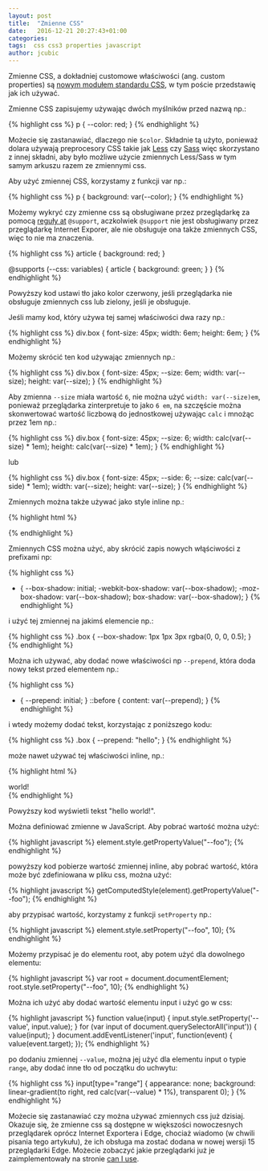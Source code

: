 ```yaml
---
layout: post
title:  "Zmienne CSS"
date:   2016-12-21 20:27:43+01:00
categories:
tags:  css css3 properties javascript
author: jcubic
---
```


Zmienne CSS, a dokładniej customowe właściwości (ang. custom properties) są [nowym modułem standardu CSS](https://www.w3.org/TR/css-variables/),
w tym poście przedstawię jak ich używać.

<!-- more -->

Zmienne CSS zapisujemy używając dwóch myślników przed nazwą np.:

{% highlight css %}
p {
    --color: red;
}
{% endhighlight %}

Możecie się zastanawiać, dlaczego nie `$color`. Składnie tą użyto, ponieważ dolara używają preprocesory CSS takie jak
[Less](https://pl.wikipedia.org/wiki/Less_(j%C4%99zyk_arkuszy_styl%C3%B3w)) czy [Sass](https://en.wikipedia.org/wiki/Sass_(stylesheet_language))
więc skorzystano z innej składni, aby było możliwe użycie zmiennych Less/Sass w tym samym arkuszu razem ze zmiennymi css.

Aby użyć zmiennej CSS, korzystamy z funkcji var np.:

{% highlight css %}
p {
    background: var(--color);
}
{% endhighlight %}

Możemy wykryć czy zmienne css są obsługiwane przez przeglądarkę za pomocą [reguły at](https://developer.mozilla.org/en-US/docs/Web/CSS/At-rule) `@support`,
aczkolwiek `@support` nie jest obsługiwany przez przeglądarkę Internet Exporer, ale nie obsługuje ona także zmiennych CSS, więc to nie ma znaczenia.

{% highlight css %}
article {
    background: red;
}

@supports (--css: variables) {
    article {
        background: green;
    }
}
{% endhighlight %}

Powyższy kod ustawi tło jako kolor czerwony, jeśli przeglądarka nie obsługuje zmiennych css
lub zielony, jeśli je obsługuje.

Jeśli mamy kod, który używa tej samej właściwości dwa razy np.:

{% highlight css %}
div.box {
    font-size: 45px;
    width: 6em;
    height: 6em;
}
{% endhighlight %}

Możemy skrócić ten kod używając zmiennych np.:

{% highlight css %}
div.box {
    font-size: 45px;
    --size: 6em;
    width: var(--size);
    height: var(--size);
}
{% endhighlight %}

Aby zmienna `--size` miała wartość `6`, nie można użyć `width: var(--size)em`, ponieważ przeglądarka zinterpretuje to jako `6 em`,
na szczęście można skonwertować wartość liczbową do jednostkowej używając `calc` i mnożąc przez 1em np.:

{% highlight css %}
div.box {
    font-size: 45px;
    --size: 6;
    width: calc(var(--size) * 1em);
    height: calc(var(--size) * 1em);
}
{% endhighlight %}

lub

{% highlight css %}
div.box {
    font-size: 45px;
    --side: 6;
    --size: calc(var(--side) * 1em);
    width: var(--size);
    height: var(--size);
}
{% endhighlight %}

Zmiennych można także używać jako style inline np.:

{% highlight html %}
<div class="box" style="--side: 7"></div>
{% endhighlight %}


Zmiennych CSS można użyć, aby skrócić zapis nowych włąściwości z prefixami np:

{% highlight css %}
* {
    --box-shadow: initial;
    -webkit-box-shadow: var(--box-shadow);
    -moz-box-shadow: var(--box-shadow);
    box-shadow: var(--box-shadow);
}
{% endhighlight %}

i użyć tej zmiennej na jakimś elemencie np.:

{% highlight css %}
.box {
    --box-shadow: 1px 1px 3px rgba(0, 0, 0, 0.5);
}
{% endhighlight %}

Można ich używać, aby dodać nowe właściwości np `--prepend`, która doda nowy tekst przed elementem np.:

{% highlight css %}
* {
    --prepend: initial;
}
::before {
    content: var(--prepend);
}
{% endhighlight %}

i wtedy możemy dodać tekst, korzystając z poniższego kodu:

{% highlight css %}
.box {
    --prepend: "hello";
}
{% endhighlight %}

może nawet używać tej właściwości inline, np.:

{% highlight html %}
<div style="--prepend: 'hello '">world!</div>
{% endhighlight %}

Powyższy kod wyświetli tekst "hello world!".

Można definiować zmienne w JavaScript. Aby pobrać wartość można użyć:

{% highlight javascript %}
element.style.getPropertyValue("--foo");
{% endhighlight %}

powyższy kod pobierze wartość zmiennej inline, aby pobrać wartość, która może być zdefiniowana w pliku css, można użyć:

{% highlight javascript %}
getComputedStyle(element).getPropertyValue("--foo");
{% endhighlight %}

aby przypisać wartość, korzystamy z funkcji `setProperty` np.:

{% highlight javascript %}
element.style.setProperty("--foo", 10);
{% endhighlight %}

Możemy przypisać je do elementu root, aby potem użyć dla dowolnego elementu:

{% highlight javascript %}
var root = document.documentElement;
root.style.setProperty("--foo", 10);
{% endhighlight %}

Można ich użyć aby dodać wartość elementu input i użyć go w css:

{% highlight javascript %}
function value(input) {
    input.style.setProperty('--value', input.value);
}
for (var input of document.querySelectorAll('input')) {
    value(input);
}
document.addEventListener('input', function(event) {
    value(event.target);
});
{% endhighlight %}

po dodaniu zmiennej `--value`, można jej użyć dla elementu input o typie `range`, aby dodać inne tło od początku do uchwytu:

{% highlight css %}
input[type="range"] {
    appearance: none;
    background: linear-gradient(to right, red calc(var(--value) * 1%), transparent 0);
}
{% endhighlight %}

Możecie się zastanawiać czy można używać zmiennych css już dzisiaj. Okazuje się, że zmienne css są dostępne w większości
nowoczesnych przeglądarek oprócz Internet Exportera i Edge, chociaż wiadomo (w chwili pisania tego artykułu), że ich obsługa ma zostać dodana w nowej wersji 15 przeglądarki Edge.
Możecie zobaczyć jakie przeglądarki już je zaimplementowały na stronie [can I use](http://caniuse.com/#feat=css-variables).

